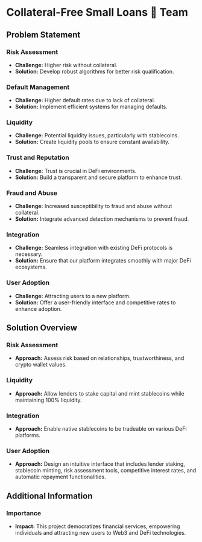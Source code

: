 # Collateral-Free Small Loans 🤝 Team

## Problem Statement

### Risk Assessment
- **Challenge:** Higher risk without collateral.
- **Solution:** Develop robust algorithms for better risk qualification.

### Default Management
- **Challenge:** Higher default rates due to lack of collateral.
- **Solution:** Implement efficient systems for managing defaults.

### Liquidity
- **Challenge:** Potential liquidity issues, particularly with stablecoins.
- **Solution:** Create liquidity pools to ensure constant availability.

### Trust and Reputation
- **Challenge:** Trust is crucial in DeFi environments.
- **Solution:** Build a transparent and secure platform to enhance trust.

### Fraud and Abuse
- **Challenge:** Increased susceptibility to fraud and abuse without collateral.
- **Solution:** Integrate advanced detection mechanisms to prevent fraud.

### Integration
- **Challenge:** Seamless integration with existing DeFi protocols is necessary.
- **Solution:** Ensure that our platform integrates smoothly with major DeFi ecosystems.

### User Adoption
- **Challenge:** Attracting users to a new platform.
- **Solution:** Offer a user-friendly interface and competitive rates to enhance adoption.

## Solution Overview

### Risk Assessment
- **Approach:** Assess risk based on relationships, trustworthiness, and crypto wallet values.

### Liquidity
- **Approach:** Allow lenders to stake capital and mint stablecoins while maintaining 100% liquidity.

### Integration
- **Approach:** Enable native stablecoins to be tradeable on various DeFi platforms.

### User Adoption
- **Approach:** Design an intuitive interface that includes lender staking, stablecoin minting, risk assessment tools, competitive interest rates, and automatic repayment functionalities.

## Additional Information

### Importance
- **Impact:** This project democratizes financial services, empowering individuals and attracting new users to Web3 and DeFi technologies.
